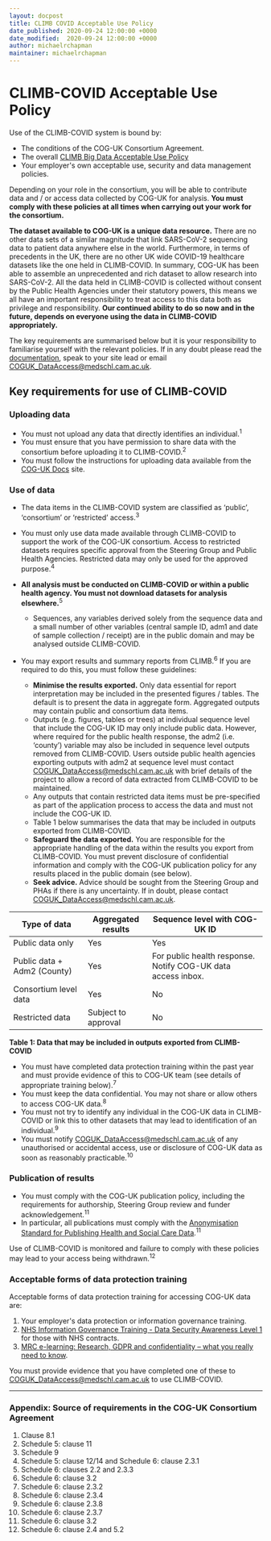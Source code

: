```yaml
---
layout: docpost
title: CLIMB COVID Acceptable Use Policy
date_published: 2020-09-24 12:00:00 +0000
date_modified:  2020-09-24 12:00:00 +0000
author: michaelrchapman
maintainer: michaelrchapman
---
```


# CLIMB-COVID Acceptable Use Policy

Use of the CLIMB-COVID system is bound by:
* The conditions of the COG-UK Consortium Agreement.
* The overall [CLIMB Big Data Acceptable Use Policy](https://discourse.climb.ac.uk/t/climb-big-data-terms-and-conditions-for-users-may-2020/1236)
* Your employer's own acceptable use, security and data management policies.

Depending on your role in the consortium, you will be able to contribute data and / or access data collected by COG-UK for analysis. **You must comply with these policies at all times when carrying out your work for the consortium.**

**The dataset available to COG-UK is a unique data resource.** There are no other data sets of a similar magnitude that link SARS-CoV-2 sequencing data to patient data anywhere else in the world. Furthermore, in terms of precedents in the UK, there are no other UK wide COVID-19 healthcare datasets like the one held in CLIMB-COVID. In summary, COG-UK has been able to assemble an unprecedented and rich dataset to allow research into SARS-CoV-2. All the data held in CLIMB-COVID is collected without consent by the Public Health Agencies under their statutory powers, this means we all have an important responsibility to treat access to this data both as privilege and responsibility. **Our continued ability to do so now and in the future, depends on everyone using the data in CLIMB-COVID appropriately.**

The key requirements are summarised below but it is your responsibility to familiarise yourself with the relevant policies. If in any doubt please read the [documentation](https://docs.covid19.climb.ac.uk/), speak to your site lead or email [COGUK_DataAccess@medschl.cam.ac.uk](mailto:COGUK_DataAccess@medschl.cam.ac.uk).

## Key requirements for use of CLIMB-COVID

### Uploading data
*	You must not upload any data that directly identifies an individual.<sup>1</sup>
*	You must ensure that you have permission to share data with the consortium before uploading it to CLIMB-COVID.<sup>2</sup>
*	You must follow the instructions for uploading data available from the [COG-UK Docs](https://docs.covid19.climb.ac.uk/) site.

### Use of data
*  The data items in the CLIMB-COVID system are classified as ‘public’, ‘consortium’ or ‘restricted’ access.<sup>3</sup>
*  You must only use data made available through CLIMB-COVID to support the work of the COG-UK consortium. Access to restricted datasets requires specific approval from the Steering Group and Public Health Agencies. Restricted data may only be used for the approved purpose.<sup>4</sup>
*  **All analysis must be conducted on CLIMB-COVID or within a public health agency. You must not download datasets for analysis elsewhere.**<sup>5</sup>
    *  Sequences, any variables derived solely from the sequence data and a small number of other variables (central sample ID, adm1 and date of sample collection / receipt) are in the public domain and may be analysed outside CLIMB-COVID.
    
*	You may export results and summary reports from CLIMB.<sup>6</sup> If you are required to do this, you must follow these guidelines:
     *  **Minimise the results exported.** Only data essential for report interpretation may be included in the presented figures / tables. The default is to present the data in aggregate form. Aggregated outputs may contain public and consortium data items. 
     *  Outputs (e.g. figures, tables or trees) at individual sequence level that include the COG-UK ID may only include public data. However, where required for the public health response, the adm2 (i.e. ‘county’) variable may also be included in sequence level outputs removed from CLIMB-COVID. Users outside public health agencies exporting outputs with adm2 at sequence level must contact [COGUK_DataAccess@medschl.cam.ac.uk](mailto:COGUK_DataAccess@medschl.cam.ac.uk) with brief details of the project to allow a record of data extracted from CLIMB-COVID to be maintained.
     *  Any outputs that contain restricted data items must be pre-specified as part of the application process to access the data and must not include the COG-UK ID.
     *  Table 1 below summarises the data that may be included in outputs exported from CLIMB-COVID.
     *  **Safeguard the data exported.** You are responsible for the appropriate handling of the data within the results you export from CLIMB-COVID. You must prevent disclosure of confidential information and comply with the COG-UK publication policy for any results placed in the public domain (see below).
     *  **Seek advice.** Advice should be sought from the Steering Group and PHAs if there is any uncertainty. If in doubt, please contact [COGUK_DataAccess@medschl.cam.ac.uk](mailto:COGUK_DataAccess@medschl.cam.ac.uk). 

Type of data | Aggregated results |	Sequence level with COG-UK ID
-------------|--------------------|---------------------------------
Public data only | Yes | Yes
Public data + Adm2 (County) | Yes | For public health response. Notify COG-UK data access inbox.
Consortium level data | Yes | No
Restricted data | Subject to approval | No

**Table 1: Data that may be included in outputs exported from CLIMB-COVID**

*	You must have completed data protection training within the past year and must provide evidence of this to COG-UK team (see details of appropriate training below).<sup>7</sup>
*	You must keep the data confidential. You may not share or allow others to access COG-UK data.<sup>8</sup>
*	You must not try to identify any individual in the COG-UK data in CLIMB-COVID or link this to other datasets that may lead to identification of an individual.<sup>9</sup>
*	You must notify [COGUK_DataAccess@medschl.cam.ac.uk](mailto:COGUK_DataAccess@medschl.cam.ac.uk) of any unauthorised or accidental access, use or disclosure of COG-UK data as soon as reasonably practicable.<sup>10</sup>
 
### Publication of results
*	You must comply with the COG-UK publication policy, including the requirements for authorship, Steering Group review and funder acknowledgement.<sup>11</sup>
*	In particular, all publications must comply with the [Anonymisation Standard for Publishing Health and Social Care Data](https://digital.nhs.uk/data-and-information/information-standards/information-standards-and-data-collections-including-extractions/publications-and-notifications/standards-and-collections/isb1523-anonymisation-standard-for-publishing-health-and-social-care-data).<sup>11</sup>
 
Use of CLIMB-COVID is monitored and failure to comply with these policies may lead to your access being withdrawn.<sup>12</sup>
 
 
### Acceptable forms of data protection training
Acceptable forms of data protection training for accessing COG-UK data are:
1.	Your employer's data protection or information governance training.
2.	[NHS Information Governance Training - Data Security Awareness Level 1](https://www.e-lfh.org.uk/programmes/data-security-awareness/) for those with NHS contracts.
3.	[MRC e-learning: Research, GDPR and confidentiality – what you really need to know](https://byglearning.co.uk/mrcrsc-lms/course/view.php?id=71).

You must provide evidence that you have completed one of these to [COGUK_DataAccess@medschl.cam.ac.uk](mailto:COGUK_DataAccess@medschl.cam.ac.uk) to use CLIMB-COVID.

---

### Appendix: Source of requirements in the COG-UK Consortium Agreement
1.	Clause 8.1
2.	Schedule 5: clause 11
6.	Schedule 9
4.	Schedule 5: clause 12/14 and Schedule 6: clause 2.3.1
5.	Schedule 6: clauses 2.2 and 2.3.3
6.	Schedule 6: clause 3.2
7.	Schedule 6: clause 2.3.2
8.	Schedule 6: clause 2.3.4
9.	Schedule 6: clause 2.3.8
10.	Schedule 6: clause 2.3.7
11.	Schedule 6: clause 3.2
12.	Schedule 6: clause 2.4 and 5.2
